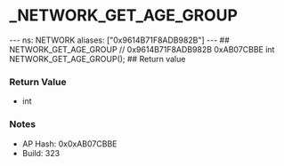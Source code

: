 # _NETWORK_GET_AGE_GROUP

--- ns: NETWORK aliases: ["0x9614B71F8ADB982B"] --- ## NETWORK_GET_AGE_GROUP  // 0x9614B71F8ADB982B 0xAB07CBBE int NETWORK_GET_AGE_GROUP();   ## Return value

### Return Value
* int

### Notes
* AP Hash: 0x0xAB07CBBE
* Build: 323

